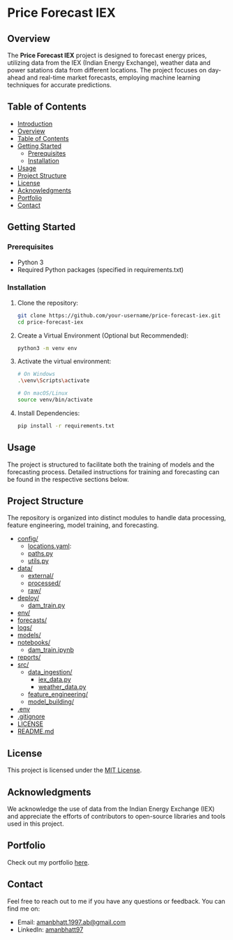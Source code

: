 # Price Forecast IEX

## Overview

The **Price Forecast IEX** project is designed to forecast energy prices, utilizing data from the IEX (Indian Energy Exchange), weather data and power satations data from different locations. The project focuses on day-ahead and real-time market forecasts, employing machine learning techniques for accurate predictions.

## Table of Contents

- [Introduction](#price-forecast-iex)
- [Overview](#overview)
- [Table of Contents](#table-of-contents)
- [Getting Started](#getting-started)
  - [Prerequisites](#prerequisites)
  - [Installation](#installation)
- [Usage](#usage)
- [Project Structure](#project-structure)
- [License](#license)
- [Acknowledgments](#acknowledgments)
- [Portfolio](#portfolio)
- [Contact](#contact)

## Getting Started

### Prerequisites

- Python 3
- Required Python packages (specified in requirements.txt)

### Installation

1. Clone the repository:

   ```bash
   git clone https://github.com/your-username/price-forecast-iex.git
   cd price-forecast-iex

2. Create a Virtual Environment (Optional but Recommended):

   ```bash
   python3 -m venv env

3. Activate the virtual environment:

   ```bash
   # On Windows
   .\venv\Scripts\activate

   # On macOS/Linux
   source venv/bin/activate  

4. Install Dependencies:

   ```bash
   pip install -r requirements.txt

## Usage

The project is structured to facilitate both the training of models and the forecasting process. Detailed instructions for training and forecasting can be found in the respective sections below.

## Project Structure

The repository is organized into distinct modules to handle data processing, feature engineering, model training, and forecasting. 

* [config/](./config)
  * [locations.yaml](./config/locations.yaml):  
  * [paths.py](./config/paths.py)
  * [utils.py](./config/utils.py)
* [data/](./data)
  * [external/](./data/external)
  * [processed/](./data/processed)
  * [raw/](./data/raw)
* [deploy/](./deploy)
  * [dam_train.py](./deploy/dam_train.py)
* [env/](./env)
* [forecasts/](./forecasts)
* [logs/](./logs)
* [models/](./models)
* [notebooks/](./notebooks)
  * [dam_train.ipynb](./notebooks/dam_train.ipynb)
* [reports/](./reports)
* [src/](./src)
  * [data_ingestion/](./src/data_ingestion)
    * [iex_data.py](./src/data_ingestion/iex_data.py)
    * [weather_data.py](./src/data_ingestion/weather_data.py)
  * [feature_engineering/](./src/feature_engineering)
  * [model_building/](./src/model_building)
* [.env](./.env)
* [.gitignore](./.gitignore)
* [LICENSE](./LICENSE)
* [README.md](./README.md)

## License

This project is licensed under the [MIT License](LICENSE).

## Acknowledgments

We acknowledge the use of data from the Indian Energy Exchange (IEX) and appreciate the efforts of contributors to open-source libraries and tools used in this project.

## Portfolio

Check out my portfolio [here](https://amanbhatt97.github.io/portfolio/).

## Contact

Feel free to reach out to me if you have any questions or feedback. You can find me on:

- Email: amanbhatt.1997.ab@gmail.com
- LinkedIn: [amanbhatt97](https://www.linkedin.com/in/amanbhatt1997/)
